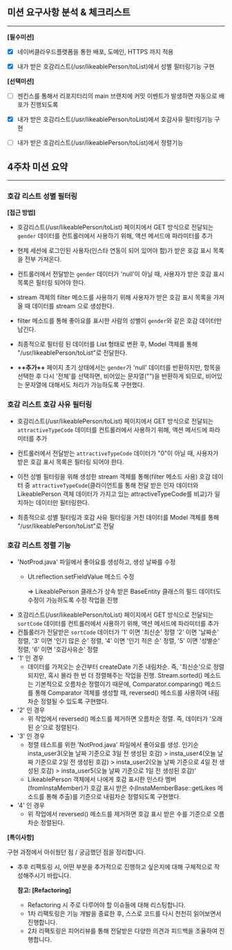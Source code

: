 ## 미션 요구사항 분석 & 체크리스트

---

**[필수미션]**
-[x] 네이버클라우드플랫폼을 통한 배포, 도메인, HTTPS 까지 적용

-[x] 내가 받은 호감리스트(/usr/likeablePerson/toList)에서 성별 필터링기능 구현

**[선택미션]**
-[ ] 젠킨스를 통해서 리포지터리의 main 브랜치에 커밋 이벤트가 발생하면 자동으로 배포가 진행되도록

-[x] 내가 받은 호감리스트(/usr/likeablePerson/toList)에서 호감사유 필터링기능 구현

-[ ] 내가 받은 호감리스트(/usr/likeablePerson/toList)에서 정렬기능
## 4주차 미션 요약

---

### 호감 리스트 성별 필터링

**[접근 방법]**

- 호감리스트(/usr/likeablePerson/toList) 페이지에서 GET 방식으로 전달되는 `gender` 데이터를 컨트롤러에서 사용하기 위해, 액션 메서드에 파라미터를 추가 

- 현제 세션에 로그인된 사용자(인스타 연동이 되어 있어야 함)가 받은 호감 표시 목록을 전부 가져온다.

- 컨트롤러에서 전달받는 `gender` 데이터가 'null'이 아닐 때, 사용자가 받은 호감 표시 목록은 필터링 되어야 한다.

- stream 객체의 filter 메소드를 사용하기 위해 사용자가 받은 호감 표시 목록을 가져올 때 데이터를 stream 으로 생성한다.

- filter 메소드를 통해 좋아요를 표시한 사람의 성별이 `gender`와 같은 호감 데이터만 남긴다.

- 최종적으로 필터링 된 데이터를 List 형태로 변환 후, Model 객체를 통해 "/usr/likeablePerson/toList"로 전달한다.

- **++추가++** 페이지 초기 상태에서는 `gender`가 'null' 데이터를 반환하지만, 항목을 선택한 후 다시 '전체'를 선택하면, 비어있는 문자열("")을 반환하게 되므로, 비어있는 문자열에 대해서도 처리가 가능하도록 구현했다.

### 호감 리스트 호감 사유 필터링

- 호감리스트(/usr/likeablePerson/toList) 페이지에서 GET 방식으로 전달되는 `attractiveTypeCode` 데이터를 컨트롤러에서 사용하기 위해, 액션 메서드에 파라미터를 추가

- 컨트롤러에서 전달받는 `attractiveTypeCode` 데이터가 "0"이 아닐 때, 사용자가 받은 호감 표시 목록은 필터링 되어야 한다.

- 이전 성별 필터링을 위해 생성한 stream 객체를 통해(filter 메소드 사용) 호감 데이터 중 `attractiveTypeCode`(클라이언트를 통해 전달 받은 인자 데이터와 LikeablePerson 객체 데이터가 가지고 있는 attractiveTypeCode를 비교)가 일치하는 데이터만 필터링한다.

- 최종적으로 성별 필터링과 호감 사유 필터링을 거친 데이터를 Model 객체를 통해 "/usr/likeablePerson/toList"로 전달

### 호감 리스트 정렬 기능
- 'NotProd.java' 파일에서 좋아요를 생성하고, 생성 날짜를 수정
  - Ut.reflection.setFieldValue 메소드 수정
    
    => LikeablePerson 클래스가 상속 받은 BaseEntity 클래스의 필드 데이터도 수정이 가능하도록 수정 작업을 진행 
- 호감리스트(/usr/likeablePerson/toList) 페이지에서 GET 방식으로 전달되는 `sortCode` 데이터를 컨트롤러에서 사용하기 위해, 액션 메서드에 파라미터를 추가
- 컨틀롤러가 전달받은 `sortCode` 데이터가 '1' 이면 '최신순' 정렬 '2' 이면 '날짜순' 정렬, '3' 이면 '인기 많은 순' 정렬, '4' 이면 '인기 적은 순' 정렬, '5' 이면 '성별순' 정렬, '6' 이면 '호감사유순' 정렬
- '1' 인 경우
  - 데이터를 가져오는 순간부터 createDate 기준 내림차순. 즉, '최신순'으로 정렬되지만, 혹시 몰라 한 번 더 정렬해주는 작업을 진행. Stream.sorted() 메소드는 기본적으로 오름차순 정렬이기 때문에, Comparator.comparing() 메소드를 통해 Comparator 객체를 생성할 때, reversed() 메소드를 사용하여 내림차순 정렬될 수 있도록 구현했다.
- '2' 인 경우
  - 위 작업에서 reversed() 메소드를 제거하면 오름차순 정렬. 즉, 데이터가 '오래된 순'으로 정렬된다.
- '3' 인 경우
  - 정렬 테스트를 위한 'NotProd.java' 파일에서 좋아요를 생성. 인기순 insta_user3(오늘 날짜 기준으로 3일 전 생성된 호감) > insta_user4(오늘 날짜 기준으로 2일 전 생성된 호감) > insta_user2(오늘 날짜 기준으로 4일 전 생성된 호감) > insta_user5(오늘 날짜 기준으로 1일 전 생성된 호감)'
  - LikeablePerson 객체에서 나에게 호감 표시한 인스타 멤버(fromInstaMember)가 호감 표시 받은 수(InstaMemberBase::getLikes 메소드를 통해 추출)를 기준으로 내림차순 정렬되도록 구현했다.
- '4' 인 경우
  - 위 작업에서 reversed() 메소드를 제거하면 호감 표시 받은 수를 기준으로 오름차순 정렬된다.
  
**[특이사항]**

구현 과정에서 아쉬웠던 점 / 궁금했던 점을 정리합니다.

- 추후 리팩토링 시, 어떤 부분을 추가적으로 진행하고 싶은지에 대해 구체적으로 작성해주시기 바랍니다.

  **참고: [Refactoring]**

    - Refactoring 시 주로 다루어야 할 이슈들에 대해 리스팅합니다.
    - 1차 리팩토링은 기능 개발을 종료한 후, 스스로 코드를 다시 천천히 읽어보면서 진행합니다.
    - 2차 리팩토링은 피어리뷰를 통해 전달받은 다양한 의견과 피드백을 조율하여 진행합니다.